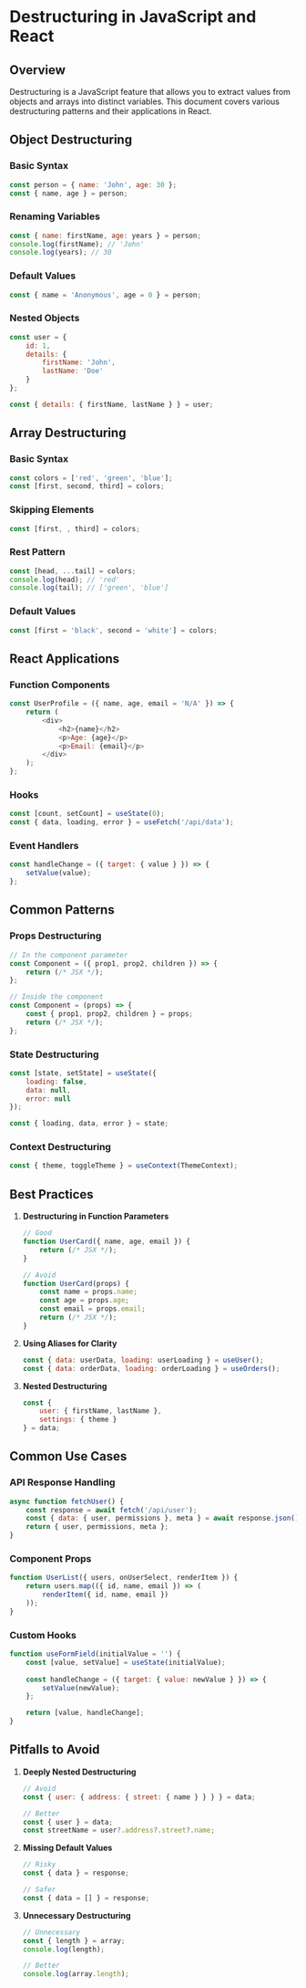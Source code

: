 # Destructuring in JavaScript and React

## Overview

Destructuring is a JavaScript feature that allows you to extract values from objects and arrays into distinct variables. This document covers various destructuring patterns and their applications in React.

## Object Destructuring

### Basic Syntax
```javascript
const person = { name: 'John', age: 30 };
const { name, age } = person;
```

### Renaming Variables
```javascript
const { name: firstName, age: years } = person;
console.log(firstName); // 'John'
console.log(years); // 30
```

### Default Values
```javascript
const { name = 'Anonymous', age = 0 } = person;
```

### Nested Objects
```javascript
const user = {
    id: 1,
    details: {
        firstName: 'John',
        lastName: 'Doe'
    }
};

const { details: { firstName, lastName } } = user;
```

## Array Destructuring

### Basic Syntax
```javascript
const colors = ['red', 'green', 'blue'];
const [first, second, third] = colors;
```

### Skipping Elements
```javascript
const [first, , third] = colors;
```

### Rest Pattern
```javascript
const [head, ...tail] = colors;
console.log(head); // 'red'
console.log(tail); // ['green', 'blue']
```

### Default Values
```javascript
const [first = 'black', second = 'white'] = colors;
```

## React Applications

### Function Components
```javascript
const UserProfile = ({ name, age, email = 'N/A' }) => {
    return (
        <div>
            <h2>{name}</h2>
            <p>Age: {age}</p>
            <p>Email: {email}</p>
        </div>
    );
};
```

### Hooks
```javascript
const [count, setCount] = useState(0);
const { data, loading, error } = useFetch('/api/data');
```

### Event Handlers
```javascript
const handleChange = ({ target: { value } }) => {
    setValue(value);
};
```

## Common Patterns

### Props Destructuring
```javascript
// In the component parameter
const Component = ({ prop1, prop2, children }) => {
    return (/* JSX */);
};

// Inside the component
const Component = (props) => {
    const { prop1, prop2, children } = props;
    return (/* JSX */);
};
```

### State Destructuring
```javascript
const [state, setState] = useState({
    loading: false,
    data: null,
    error: null
});

const { loading, data, error } = state;
```

### Context Destructuring
```javascript
const { theme, toggleTheme } = useContext(ThemeContext);
```

## Best Practices

1. **Destructuring in Function Parameters**
   ```javascript
   // Good
   function UserCard({ name, age, email }) {
       return (/* JSX */);
   }

   // Avoid
   function UserCard(props) {
       const name = props.name;
       const age = props.age;
       const email = props.email;
       return (/* JSX */);
   }
   ```

2. **Using Aliases for Clarity**
   ```javascript
   const { data: userData, loading: userLoading } = useUser();
   const { data: orderData, loading: orderLoading } = useOrders();
   ```

3. **Nested Destructuring**
   ```javascript
   const {
       user: { firstName, lastName },
       settings: { theme }
   } = data;
   ```

## Common Use Cases

### API Response Handling
```javascript
async function fetchUser() {
    const response = await fetch('/api/user');
    const { data: { user, permissions }, meta } = await response.json();
    return { user, permissions, meta };
}
```

### Component Props
```javascript
function UserList({ users, onUserSelect, renderItem }) {
    return users.map(({ id, name, email }) => (
        renderItem({ id, name, email })
    ));
}
```

### Custom Hooks
```javascript
function useFormField(initialValue = '') {
    const [value, setValue] = useState(initialValue);
    
    const handleChange = ({ target: { value: newValue } }) => {
        setValue(newValue);
    };

    return [value, handleChange];
}
```

## Pitfalls to Avoid

1. **Deeply Nested Destructuring**
   ```javascript
   // Avoid
   const { user: { address: { street: { name } } } } = data;

   // Better
   const { user } = data;
   const streetName = user?.address?.street?.name;
   ```

2. **Missing Default Values**
   ```javascript
   // Risky
   const { data } = response;

   // Safer
   const { data = [] } = response;
   ```

3. **Unnecessary Destructuring**
   ```javascript
   // Unnecessary
   const { length } = array;
   console.log(length);

   // Better
   console.log(array.length);
   ```
